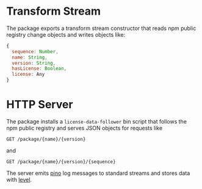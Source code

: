 # Transform Stream

The package exports a transform stream constructor that reads npm
public registry change objects and writes objects like:

```javascript
{
  sequence: Number,
  name: String,
  version: String,
  hasLicense: Boolean,
  license: Any
}
```

# HTTP Server

The package installs a `license-data-follower` bin script that follows
the npm public registry and serves JSON objects for requests like

    GET /package/{name}/{version}

and

    GET /package/{name}/{version}/{sequence}

The server emits [pino] log messages to standard streams and stores
data with [level].

[pino]: https://www.npmjs.com/package/pino

[level]: https://www.npmjs.com/package/level

